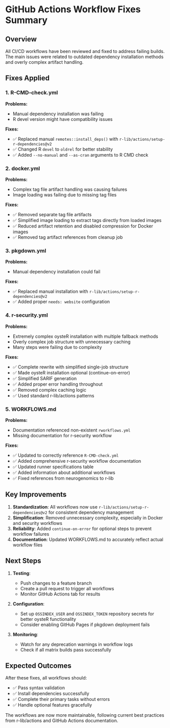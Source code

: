 # GitHub Actions Workflow Fixes Summary

## Overview
All CI/CD workflows have been reviewed and fixed to address failing builds. The main issues were related to outdated dependency installation methods and overly complex artifact handling.

## Fixes Applied

### 1. R-CMD-check.yml
**Problems:**
- Manual dependency installation was failing
- R devel version might have compatibility issues

**Fixes:**
- ✅ Replaced manual `remotes::install_deps()` with `r-lib/actions/setup-r-dependencies@v2`
- ✅ Changed R `devel` to `oldrel` for better stability
- ✅ Added `--no-manual` and `--as-cran` arguments to R CMD check

### 2. docker.yml
**Problems:**
- Complex tag file artifact handling was causing failures
- Image loading was failing due to missing tag files

**Fixes:**
- ✅ Removed separate tag file artifacts
- ✅ Simplified image loading to extract tags directly from loaded images
- ✅ Reduced artifact retention and disabled compression for Docker images
- ✅ Removed tag artifact references from cleanup job

### 3. pkgdown.yml
**Problems:**
- Manual dependency installation could fail

**Fixes:**
- ✅ Replaced manual installation with `r-lib/actions/setup-r-dependencies@v2`
- ✅ Added proper `needs: website` configuration

### 4. r-security.yml
**Problems:**
- Extremely complex oysteR installation with multiple fallback methods
- Overly complex job structure with unnecessary caching
- Many steps were failing due to complexity

**Fixes:**
- ✅ Complete rewrite with simplified single-job structure
- ✅ Made oysteR installation optional (continue-on-error)
- ✅ Simplified SARIF generation
- ✅ Added proper error handling throughout
- ✅ Removed complex caching logic
- ✅ Used standard r-lib/actions patterns

### 5. WORKFLOWS.md
**Problems:**
- Documentation referenced non-existent `rworkflows.yml`
- Missing documentation for r-security workflow

**Fixes:**
- ✅ Updated to correctly reference `R-CMD-check.yml`
- ✅ Added comprehensive r-security workflow documentation
- ✅ Updated runner specifications table
- ✅ Added information about additional workflows
- ✅ Fixed references from neurogenomics to r-lib

## Key Improvements

1. **Standardization**: All workflows now use `r-lib/actions/setup-r-dependencies@v2` for consistent dependency management
2. **Simplification**: Removed unnecessary complexity, especially in Docker and security workflows
3. **Reliability**: Added `continue-on-error` for optional steps to prevent workflow failures
4. **Documentation**: Updated WORKFLOWS.md to accurately reflect actual workflow files

## Next Steps

1. **Testing**: 
   - Push changes to a feature branch
   - Create a pull request to trigger all workflows
   - Monitor GitHub Actions tab for results

2. **Configuration**:
   - Set up `OSSINDEX_USER` and `OSSINDEX_TOKEN` repository secrets for better oysteR functionality
   - Consider enabling GitHub Pages if pkgdown deployment fails

3. **Monitoring**:
   - Watch for any deprecation warnings in workflow logs
   - Check if all matrix builds pass successfully

## Expected Outcomes

After these fixes, all workflows should:
- ✅ Pass syntax validation
- ✅ Install dependencies successfully
- ✅ Complete their primary tasks without errors
- ✅ Handle optional features gracefully

The workflows are now more maintainable, following current best practices from r-lib/actions and GitHub Actions documentation.